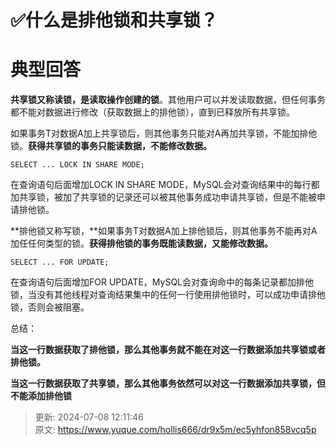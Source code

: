 # ✅什么是排他锁和共享锁？

# 典型回答


**共享锁又称读锁，是读取操作创建的锁**。其他用户可以并发读取数据，但任何事务都不能对数据进行修改（获取数据上的排他锁），直到已释放所有共享锁。



如果事务T对数据A加上共享锁后，则其他事务只能对A再加共享锁，不能加排他锁。**获得共享锁的事务只能读数据，不能修改数据。**



```plain
SELECT ... LOCK IN SHARE MODE;
```



在查询语句后面增加LOCK IN SHARE MODE，MySQL会对查询结果中的每行都加共享锁，被加了共享锁的记录还可以被其他事务成功申请共享锁，但是不能被申请排他锁。



**排他锁又称写锁，**如果事务T对数据A加上排他锁后，则其他事务不能再对A加任任何类型的锁。**获得排他锁的事务既能读数据，又能修改数据。**



```plain
SELECT ... FOR UPDATE;
```



在查询语句后面增加FOR UPDATE，MySQL会对查询命中的每条记录都加排他锁，当没有其他线程对查询结果集中的任何一行使用排他锁时，可以成功申请排他锁，否则会被阻塞。



总结：

**当这一行数据获取了排他锁，那么其他事务就不能在对这一行数据添加共享锁或者排他锁。**

**当这一行数据获取了共享锁，那么其他事务依然可以对这一行数据添加共享锁，但不能添加排他锁**



> 更新: 2024-07-08 12:11:46  
> 原文: <https://www.yuque.com/hollis666/dr9x5m/ec5yhfon858vcq5p>